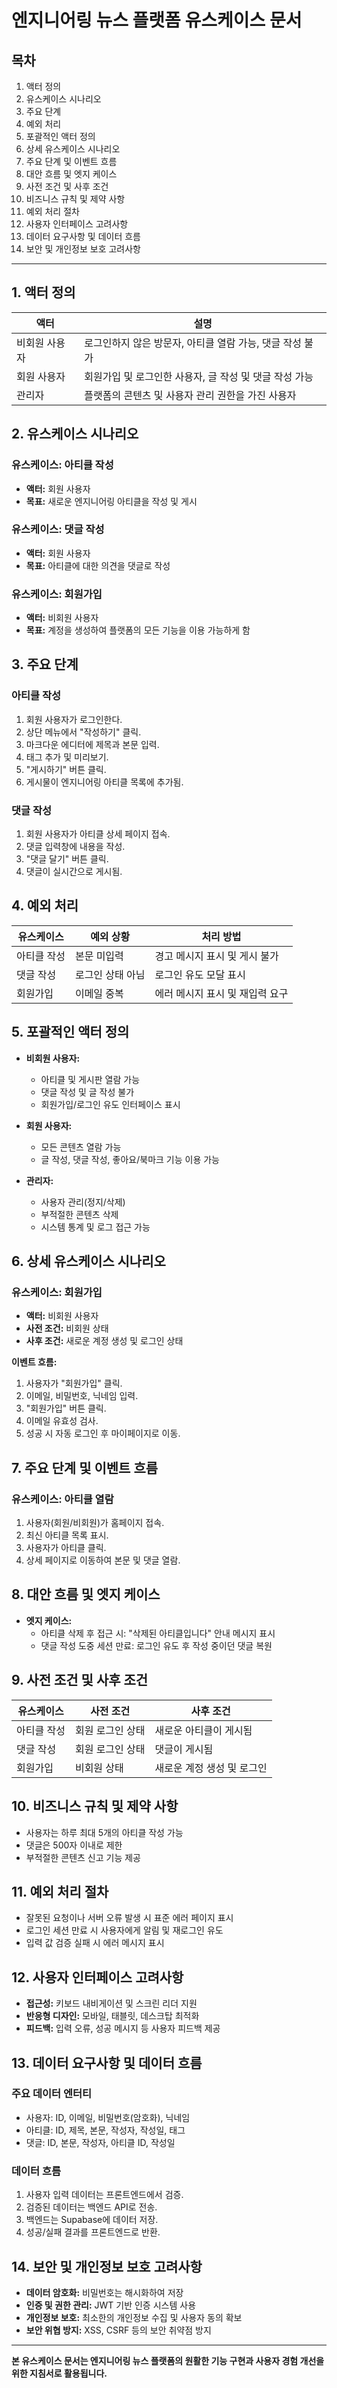 # 엔지니어링 뉴스 플랫폼 유스케이스 문서

## 목차
1. 액터 정의
2. 유스케이스 시나리오
3. 주요 단계
4. 예외 처리
5. 포괄적인 액터 정의
6. 상세 유스케이스 시나리오
7. 주요 단계 및 이벤트 흐름
8. 대안 흐름 및 엣지 케이스
9. 사전 조건 및 사후 조건
10. 비즈니스 규칙 및 제약 사항
11. 예외 처리 절차
12. 사용자 인터페이스 고려사항
13. 데이터 요구사항 및 데이터 흐름
14. 보안 및 개인정보 보호 고려사항

---

## 1. 액터 정의

| 액터 | 설명 |
|------|------|
| 비회원 사용자 | 로그인하지 않은 방문자, 아티클 열람 가능, 댓글 작성 불가 |
| 회원 사용자 | 회원가입 및 로그인한 사용자, 글 작성 및 댓글 작성 가능 |
| 관리자 | 플랫폼의 콘텐츠 및 사용자 관리 권한을 가진 사용자 |

## 2. 유스케이스 시나리오

### 유스케이스: 아티클 작성

- **액터:** 회원 사용자
- **목표:** 새로운 엔지니어링 아티클을 작성 및 게시

### 유스케이스: 댓글 작성

- **액터:** 회원 사용자
- **목표:** 아티클에 대한 의견을 댓글로 작성

### 유스케이스: 회원가입

- **액터:** 비회원 사용자
- **목표:** 계정을 생성하여 플랫폼의 모든 기능을 이용 가능하게 함

## 3. 주요 단계

### 아티클 작성
1. 회원 사용자가 로그인한다.
2. 상단 메뉴에서 "작성하기" 클릭.
3. 마크다운 에디터에 제목과 본문 입력.
4. 태그 추가 및 미리보기.
5. "게시하기" 버튼 클릭.
6. 게시물이 엔지니어링 아티클 목록에 추가됨.

### 댓글 작성
1. 회원 사용자가 아티클 상세 페이지 접속.
2. 댓글 입력창에 내용을 작성.
3. "댓글 달기" 버튼 클릭.
4. 댓글이 실시간으로 게시됨.

## 4. 예외 처리

| 유스케이스 | 예외 상황 | 처리 방법 |
|------------|----------|----------|
| 아티클 작성 | 본문 미입력 | 경고 메시지 표시 및 게시 불가 |
| 댓글 작성 | 로그인 상태 아님 | 로그인 유도 모달 표시 |
| 회원가입 | 이메일 중복 | 에러 메시지 표시 및 재입력 요구 |

## 5. 포괄적인 액터 정의

- **비회원 사용자:**
  - 아티클 및 게시판 열람 가능
  - 댓글 작성 및 글 작성 불가
  - 회원가입/로그인 유도 인터페이스 표시

- **회원 사용자:**
  - 모든 콘텐츠 열람 가능
  - 글 작성, 댓글 작성, 좋아요/북마크 기능 이용 가능

- **관리자:**
  - 사용자 관리(정지/삭제)
  - 부적절한 콘텐츠 삭제
  - 시스템 통계 및 로그 접근 가능

## 6. 상세 유스케이스 시나리오

### 유스케이스: 회원가입

- **액터:** 비회원 사용자
- **사전 조건:** 비회원 상태
- **사후 조건:** 새로운 계정 생성 및 로그인 상태

**이벤트 흐름:**
1. 사용자가 "회원가입" 클릭.
2. 이메일, 비밀번호, 닉네임 입력.
3. "회원가입" 버튼 클릭.
4. 이메일 유효성 검사.
5. 성공 시 자동 로그인 후 마이페이지로 이동.

## 7. 주요 단계 및 이벤트 흐름

### 유스케이스: 아티클 열람
1. 사용자(회원/비회원)가 홈페이지 접속.
2. 최신 아티클 목록 표시.
3. 사용자가 아티클 클릭.
4. 상세 페이지로 이동하여 본문 및 댓글 열람.

## 8. 대안 흐름 및 엣지 케이스

- **엣지 케이스:**
  - 아티클 삭제 후 접근 시: "삭제된 아티클입니다" 안내 메시지 표시
  - 댓글 작성 도중 세션 만료: 로그인 유도 후 작성 중이던 댓글 복원

## 9. 사전 조건 및 사후 조건

| 유스케이스 | 사전 조건 | 사후 조건 |
|------------|----------|----------|
| 아티클 작성 | 회원 로그인 상태 | 새로운 아티클이 게시됨 |
| 댓글 작성 | 회원 로그인 상태 | 댓글이 게시됨 |
| 회원가입 | 비회원 상태 | 새로운 계정 생성 및 로그인 |

## 10. 비즈니스 규칙 및 제약 사항

- 사용자는 하루 최대 5개의 아티클 작성 가능
- 댓글은 500자 이내로 제한
- 부적절한 콘텐츠 신고 기능 제공

## 11. 예외 처리 절차

- 잘못된 요청이나 서버 오류 발생 시 표준 에러 페이지 표시
- 로그인 세션 만료 시 사용자에게 알림 및 재로그인 유도
- 입력 값 검증 실패 시 에러 메시지 표시

## 12. 사용자 인터페이스 고려사항

- **접근성:** 키보드 내비게이션 및 스크린 리더 지원
- **반응형 디자인:** 모바일, 태블릿, 데스크탑 최적화
- **피드백:** 입력 오류, 성공 메시지 등 사용자 피드백 제공

## 13. 데이터 요구사항 및 데이터 흐름

### 주요 데이터 엔터티
- 사용자: ID, 이메일, 비밀번호(암호화), 닉네임
- 아티클: ID, 제목, 본문, 작성자, 작성일, 태그
- 댓글: ID, 본문, 작성자, 아티클 ID, 작성일

### 데이터 흐름
1. 사용자 입력 데이터는 프론트엔드에서 검증.
2. 검증된 데이터는 백엔드 API로 전송.
3. 백엔드는 Supabase에 데이터 저장.
4. 성공/실패 결과를 프론트엔드로 반환.

## 14. 보안 및 개인정보 보호 고려사항

- **데이터 암호화:** 비밀번호는 해시화하여 저장
- **인증 및 권한 관리:** JWT 기반 인증 시스템 사용
- **개인정보 보호:** 최소한의 개인정보 수집 및 사용자 동의 확보
- **보안 위협 방지:** XSS, CSRF 등의 보안 취약점 방지

---

**본 유스케이스 문서는 엔지니어링 뉴스 플랫폼의 원활한 기능 구현과 사용자 경험 개선을 위한 지침서로 활용됩니다.**

